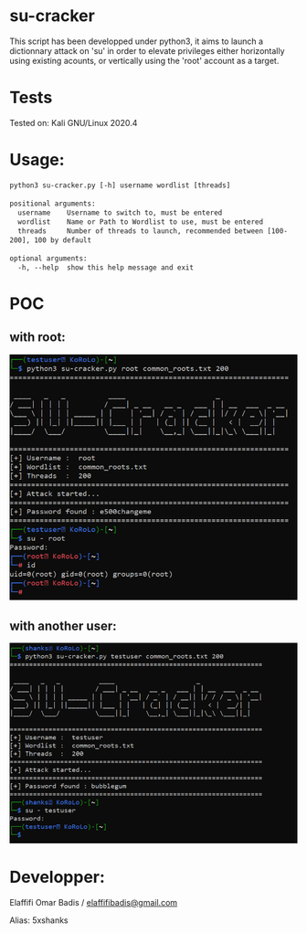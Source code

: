 # su-cracker
This script has been developped under python3, it aims to launch a dictionnary attack on 'su' in order to elevate privileges either horizontally using existing acounts, or vertically using the 'root' account as a target.

# Tests
Tested on: Kali GNU/Linux 2020.4 

# Usage:
```
python3 su-cracker.py [-h] username wordlist [threads]

positional arguments:
  username    Username to switch to, must be entered
  wordlist    Name or Path to Wordlist to use, must be entered
  threads     Number of threads to launch, recommended between [100-200], 100 by default

optional arguments:
  -h, --help  show this help message and exit
```

# POC
## with root:
![](Test_root.PNG)

## with another user:
![](Test_testuser.PNG)

# Developper:
Elaffifi Omar Badis / elaffifibadis@gmail.com

Alias: 5xshanks
